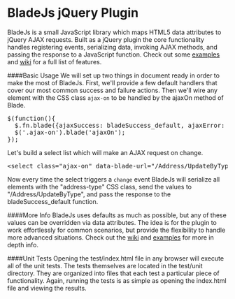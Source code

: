 BladeJs jQuery Plugin
=====================

BladeJs is a small JavaScript library which maps HTML5 data attributes to jQuery AJAX requests. Built as a jQuery plugin the core functionality handles registering events, serializing data, invoking AJAX methods, and passing the response to a JavaScript function. Check out some [examples](http://www.dougflip.com/BladeJs) and [wiki](https://github.com/dougflip/BladeJs/wiki) for a full list of features.

####Basic Usage
We will set up two things in document ready in order to make the most of BladeJs.
First, we'll provide a few default handlers that cover our most common success and failure actions.
Then we'll wire any element with the CSS class <code>ajax-on</code> to be handled by the ajaxOn method of Blade.

<pre>
$(function(){
  $.fn.blade({ajaxSuccess: bladeSuccess_default, ajaxError: bladeError_default});
  $('.ajax-on').blade('ajaxOn');
});
</pre>

Let's build a select list which will make an AJAX request on change.

<pre>
&lt;select class="ajax-on" data-blade-url="/Address/UpdateByType" data-blade-serialize=".address-type"&gt;
</pre>

Now every time the select triggers a <code>change</code> event BladeJs will serialize all elements with the "address-type" CSS class, send the values to "/Address/UpdateByType", and pass the response to the bladeSuccess_default function.

####More Info
BladeJs uses defaults as much as possible, but any of these values can be overridden via data attributes. The idea is for the plugin to work effortlessly for common scenarios, but provide the flexibility to handle more advanced situations. Check out the [wiki](https://github.com/dougflip/BladeJs/wiki) and [examples](http://www.dougflip.com/BladeJs) for more in depth info.

####Unit Tests
Opening the test/index.html file in any browser will execute all of the unit tests.
The tests themselves are located in the test/unit directory.
They are organized into files that each test a particular piece of functionality.
Again, running the tests is as simple as opening the index.html file and viewing the results.